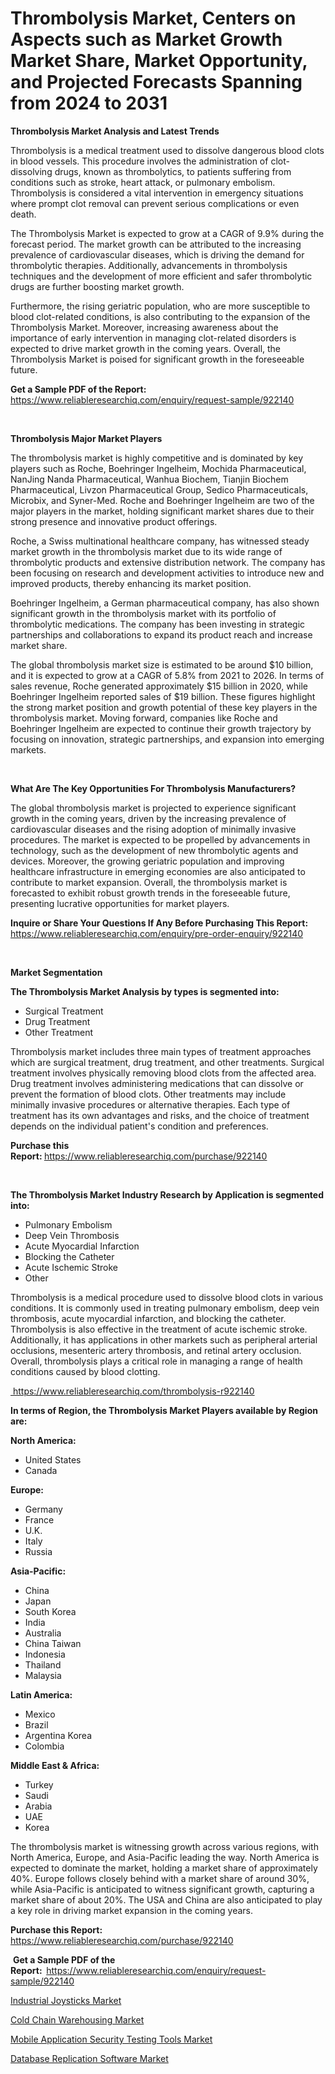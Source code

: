 <p><h1>Thrombolysis Market, Centers on Aspects such as Market Growth Market Share, Market Opportunity, and Projected Forecasts Spanning from 2024 to 2031</h1></p><p><strong>Thrombolysis Market Analysis and Latest Trends</strong></p>
<p><p>Thrombolysis is a medical treatment used to dissolve dangerous blood clots in blood vessels. This procedure involves the administration of clot-dissolving drugs, known as thrombolytics, to patients suffering from conditions such as stroke, heart attack, or pulmonary embolism. Thrombolysis is considered a vital intervention in emergency situations where prompt clot removal can prevent serious complications or even death.</p><p>The Thrombolysis Market is expected to grow at a CAGR of 9.9% during the forecast period. The market growth can be attributed to the increasing prevalence of cardiovascular diseases, which is driving the demand for thrombolytic therapies. Additionally, advancements in thrombolysis techniques and the development of more efficient and safer thrombolytic drugs are further boosting market growth.</p><p>Furthermore, the rising geriatric population, who are more susceptible to blood clot-related conditions, is also contributing to the expansion of the Thrombolysis Market. Moreover, increasing awareness about the importance of early intervention in managing clot-related disorders is expected to drive market growth in the coming years. Overall, the Thrombolysis Market is poised for significant growth in the foreseeable future.</p></p>
<p><strong>Get a Sample PDF of the Report:&nbsp;</strong> <a href="https://www.reliableresearchiq.com/enquiry/request-sample/922140">https://www.reliableresearchiq.com/enquiry/request-sample/922140</a></p>
<p>&nbsp;</p>
<p><strong>Thrombolysis Major Market Players</strong></p>
<p><p>The thrombolysis market is highly competitive and is dominated by key players such as Roche, Boehringer Ingelheim, Mochida Pharmaceutical, NanJing Nanda Pharmaceutical, Wanhua Biochem, Tianjin Biochem Pharmaceutical, Livzon Pharmaceutical Group, Sedico Pharmaceuticals, Microbix, and Syner-Med. Roche and Boehringer Ingelheim are two of the major players in the market, holding significant market shares due to their strong presence and innovative product offerings.</p><p>Roche, a Swiss multinational healthcare company, has witnessed steady market growth in the thrombolysis market due to its wide range of thrombolytic products and extensive distribution network. The company has been focusing on research and development activities to introduce new and improved products, thereby enhancing its market position.</p><p>Boehringer Ingelheim, a German pharmaceutical company, has also shown significant growth in the thrombolysis market with its portfolio of thrombolytic medications. The company has been investing in strategic partnerships and collaborations to expand its product reach and increase market share.</p><p>The global thrombolysis market size is estimated to be around $10 billion, and it is expected to grow at a CAGR of 5.8% from 2021 to 2026. In terms of sales revenue, Roche generated approximately $15 billion in 2020, while Boehringer Ingelheim reported sales of $19 billion. These figures highlight the strong market position and growth potential of these key players in the thrombolysis market. Moving forward, companies like Roche and Boehringer Ingelheim are expected to continue their growth trajectory by focusing on innovation, strategic partnerships, and expansion into emerging markets.</p></p>
<p>&nbsp;</p>
<p><strong>What Are The Key Opportunities For Thrombolysis Manufacturers?</strong></p>
<p><p>The global thrombolysis market is projected to experience significant growth in the coming years, driven by the increasing prevalence of cardiovascular diseases and the rising adoption of minimally invasive procedures. The market is expected to be propelled by advancements in technology, such as the development of new thrombolytic agents and devices. Moreover, the growing geriatric population and improving healthcare infrastructure in emerging economies are also anticipated to contribute to market expansion. Overall, the thrombolysis market is forecasted to exhibit robust growth trends in the foreseeable future, presenting lucrative opportunities for market players.</p></p>
<p><strong>Inquire or Share Your Questions If Any Before Purchasing This Report:</strong> <a href="https://www.reliableresearchiq.com/enquiry/pre-order-enquiry/922140">https://www.reliableresearchiq.com/enquiry/pre-order-enquiry/922140</a></p>
<p>&nbsp;</p>
<p><strong>Market Segmentation</strong></p>
<p><strong>The Thrombolysis Market Analysis by types is segmented into:</strong></p>
<p><ul><li>Surgical Treatment</li><li>Drug Treatment</li><li>Other Treatment</li></ul></p>
<p><p>Thrombolysis market includes three main types of treatment approaches which are surgical treatment, drug treatment, and other treatments. Surgical treatment involves physically removing blood clots from the affected area. Drug treatment involves administering medications that can dissolve or prevent the formation of blood clots. Other treatments may include minimally invasive procedures or alternative therapies. Each type of treatment has its own advantages and risks, and the choice of treatment depends on the individual patient's condition and preferences.</p></p>
<p><strong>Purchase this Report:&nbsp;</strong><a href="https://www.reliableresearchiq.com/purchase/922140">https://www.reliableresearchiq.com/purchase/922140</a></p>
<p>&nbsp;</p>
<p><strong>The Thrombolysis Market Industry Research by Application is segmented into:</strong></p>
<p><ul><li>Pulmonary Embolism</li><li>Deep Vein Thrombosis</li><li>Acute Myocardial Infarction</li><li>Blocking the Catheter</li><li>Acute Ischemic Stroke</li><li>Other</li></ul></p>
<p><p>Thrombolysis is a medical procedure used to dissolve blood clots in various conditions. It is commonly used in treating pulmonary embolism, deep vein thrombosis, acute myocardial infarction, and blocking the catheter. Thrombolysis is also effective in the treatment of acute ischemic stroke. Additionally, it has applications in other markets such as peripheral arterial occlusions, mesenteric artery thrombosis, and retinal artery occlusion. Overall, thrombolysis plays a critical role in managing a range of health conditions caused by blood clotting.</p></p>
<p><a href="https://www.reliableresearchiq.com/thrombolysis-r922140">&nbsp;https://www.reliableresearchiq.com/thrombolysis-r922140</a></p>
<p><strong>In terms of Region, the Thrombolysis Market Players available by Region are:</strong></p>
<p>
    <p> <strong> North America: </strong>
        <ul>
            <li>United States</li>
            <li>Canada</li>
        </ul>
        </p> 
    <p> <strong> Europe: </strong>
        <ul>
            <li>Germany</li>
            <li>France</li>
            <li>U.K.</li>
            <li>Italy</li>
            <li>Russia</li>
        </ul>
        </p> 
    <p> <strong> Asia-Pacific: </strong>
        <ul>
            <li>China</li>
            <li>Japan</li>
            <li>South Korea</li>
            <li>India</li>
            <li>Australia</li>
            <li>China Taiwan</li>
            <li>Indonesia</li>
            <li>Thailand</li>
            <li>Malaysia</li>
        </ul>
        </p> 
    <p> <strong> Latin America: </strong>
        <ul>
            <li>Mexico</li>
            <li>Brazil</li>
            <li>Argentina Korea</li>
            <li>Colombia</li>
        </ul>
        </p> 
    <p> <strong> Middle East & Africa: </strong>
        <ul>
            <li>Turkey</li>
            <li>Saudi</li>
            <li>Arabia</li>
            <li>UAE</li>
            <li>Korea</li>
        </ul>
    </p>
    </p>
<p><p>The thrombolysis market is witnessing growth across various regions, with North America, Europe, and Asia-Pacific leading the way. North America is expected to dominate the market, holding a market share of approximately 40%. Europe follows closely behind with a market share of around 30%, while Asia-Pacific is anticipated to witness significant growth, capturing a market share of about 20%. The USA and China are also anticipated to play a key role in driving market expansion in the coming years.</p></p>
<p><strong>Purchase this Report: </strong><a href="https://www.reliableresearchiq.com/purchase/922140">https://www.reliableresearchiq.com/purchase/922140</a></p>
<p>&nbsp;<strong>Get a Sample PDF of the Report:&nbsp;&nbsp;</strong><a href="https://www.reliableresearchiq.com/enquiry/request-sample/922140">https://www.reliableresearchiq.com/enquiry/request-sample/922140</a></p>
<p><strong></strong></p>
<p><p><a href="https://medium.com/@shanierohan_50883/global-industrial-joysticks-market-status-2024-2031-and-forecast-by-region-product-end-use-3642e5ce6482">Industrial Joysticks Market</a></p><p><a href="https://github.com/hraymond91428/Market-Research-Report-List-1/blob/main/cold-chain-warehousing-market.md">Cold Chain Warehousing Market</a></p><p><a href="https://github.com/AmbushAL/Market-Research-Report-List-1/blob/main/mobile-application-security-testing-tools-market.md">Mobile Application Security Testing Tools Market</a></p><p><a href="https://github.com/gikababa4/Market-Research-Report-List-1/blob/main/database-replication-software-market.md">Database Replication Software Market</a></p></p>